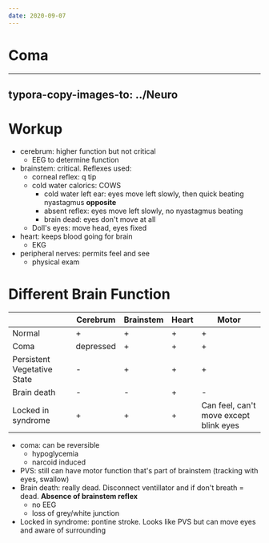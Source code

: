 ```yaml
---
date: 2020-09-07
---
```


# Coma
---

## typora-copy-images-to: ../Neuro

# Workup

<!-- 4 evaluations of coma patients.. -->

- cerebrum: higher function but not critical
	- EEG to determine function
- brainstem: critical. Reflexes used:
	- corneal reflex: q tip
	- cold water calorics: COWS
		- cold water left ear: eyes move left slowly, then quick beating nyastagmus **opposite**
		- absent reflex: eyes move left slowly, no nyastagmus beating
		- brain dead: eyes don't move at all
	- Doll's eyes: move head, eyes fixed
- heart: keeps blood going for brain
	- EKG
- peripheral nerves: permits feel and see
	- physical exam

# Different Brain Function

<!-- normal, coma, vegetative state, brain death, locked in syndrome differences.. -->

|                             | Cerebrum  | Brainstem | Heart | Motor                                  |
| --------------------------- | --------- | --------- | ----- | -------------------------------------- |
| Normal                      | +         | +         | +     | +                                      |
| Coma                        | depressed | +         | +     | +                                      |
| Persistent Vegetative State | -         | +         | +     | +                                      |
| Brain death                 | -         | -         | +     | -                                      |
| Locked in syndrome          | +         | +         | +     | Can feel, can't move except blink eyes |

- coma: can be reversible
	- hypoglycemia
	- narcoid induced
- PVS: still can have motor function that's part of brainstem (tracking with eyes, swallow)
- Brain death: really dead. Disconnect ventillator and if don't breath = dead. **Absence of brainstem reflex**
	- no EEG
	- loss of grey/white junction
- Locked in syndrome: pontine stroke. Looks like PVS but can move eyes and aware of surrounding
